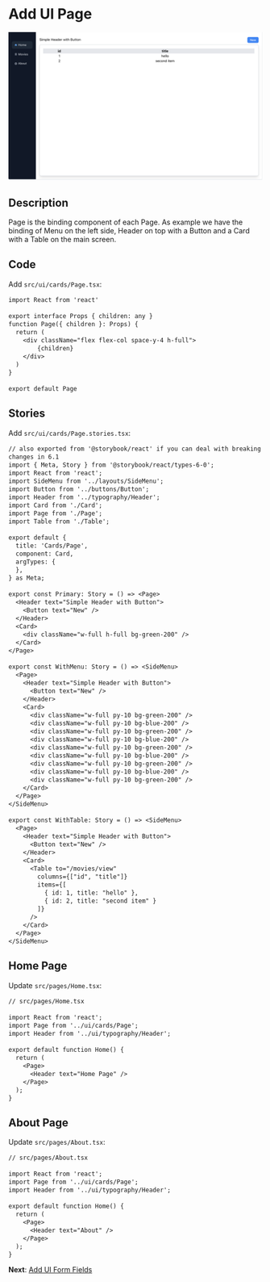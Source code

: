 # Add UI Page

![page.png](imgs/page.png)

## Description

Page is the binding component of each Page. As example we have the binding of Menu on the left side, Header on top with a Button and a Card with a Table on the main screen.

## Code

Add `src/ui/cards/Page.tsx`:

```tsx
import React from 'react'

export interface Props { children: any }
function Page({ children }: Props) {
  return (
    <div className="flex flex-col space-y-4 h-full">
        {children}
    </div>
  )
}

export default Page
```

## Stories

Add `src/ui/cards/Page.stories.tsx`:

```tsx
// also exported from '@storybook/react' if you can deal with breaking changes in 6.1
import { Meta, Story } from '@storybook/react/types-6-0';
import React from 'react';
import SideMenu from '../layouts/SideMenu';
import Button from '../buttons/Button';
import Header from '../typography/Header';
import Card from './Card';
import Page from './Page';
import Table from './Table';

export default {
  title: 'Cards/Page',
  component: Card,
  argTypes: {
  },
} as Meta;

export const Primary: Story = () => <Page>
  <Header text="Simple Header with Button">
    <Button text="New" />
  </Header>
  <Card>
    <div className="w-full h-full bg-green-200" />
  </Card>
</Page>

export const WithMenu: Story = () => <SideMenu>
  <Page>
    <Header text="Simple Header with Button">
      <Button text="New" />
    </Header>
    <Card>
      <div className="w-full py-10 bg-green-200" />
      <div className="w-full py-10 bg-blue-200" />
      <div className="w-full py-10 bg-green-200" />
      <div className="w-full py-10 bg-blue-200" />
      <div className="w-full py-10 bg-green-200" />
      <div className="w-full py-10 bg-blue-200" />
      <div className="w-full py-10 bg-green-200" />
      <div className="w-full py-10 bg-blue-200" />
      <div className="w-full py-10 bg-green-200" />
    </Card>
  </Page>
</SideMenu>

export const WithTable: Story = () => <SideMenu>
  <Page>
    <Header text="Simple Header with Button">
      <Button text="New" />
    </Header>
    <Card>
      <Table to="/movies/view"
        columns={["id", "title"]}
        items={[
          { id: 1, title: "hello" },
          { id: 2, title: "second item" }
        ]}
      />
    </Card>
  </Page>
</SideMenu>
```

## Home Page

Update `src/pages/Home.tsx`:

```tsx
// src/pages/Home.tsx

import React from 'react';
import Page from '../ui/cards/Page';
import Header from '../ui/typography/Header';

export default function Home() {
  return (
    <Page>
      <Header text="Home Page" />
    </Page>
  );
}
```

## About Page

Update `src/pages/About.tsx`:

```tsx
// src/pages/About.tsx

import React from 'react';
import Page from '../ui/cards/Page';
import Header from '../ui/typography/Header';

export default function Home() {
  return (
    <Page>
      <Header text="About" />
    </Page>
  );
}
```

**Next**: [Add UI Form Fields](7.add-ui-form-fields.md)
